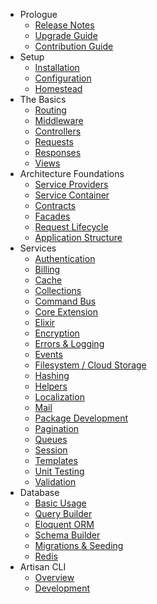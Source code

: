 - Prologue
    - [Release Notes](/docs/master/releases)
    - [Upgrade Guide](/docs/master/upgrade)
    - [Contribution Guide](/docs/master/contributions)
- Setup
    - [Installation](/docs/master/installation)
    - [Configuration](/docs/master/configuration)
    - [Homestead](/docs/master/homestead)
- The Basics
    - [Routing](/docs/master/routing)
    - [Middleware](/docs/master/middleware)
    - [Controllers](/docs/master/controllers)
    - [Requests](/docs/master/requests)
    - [Responses](/docs/master/responses)
    - [Views](/docs/master/views)
- Architecture Foundations
    - [Service Providers](/docs/master/providers)
    - [Service Container](/docs/master/container)
    - [Contracts](/docs/master/contracts)
    - [Facades](/docs/master/facades)
    - [Request Lifecycle](/docs/master/lifecycle)
    - [Application Structure](/docs/master/structure)
- Services
    - [Authentication](/docs/master/authentication)
    - [Billing](/docs/master/billing)
    - [Cache](/docs/master/cache)
    - [Collections](/docs/master/collections)
    - [Command Bus](/docs/master/bus)
    - [Core Extension](/docs/master/extending)
    - [Elixir](/docs/master/elixir)
    - [Encryption](/docs/master/encryption)
    - [Errors & Logging](/docs/master/errors)
    - [Events](/docs/master/events)
    - [Filesystem / Cloud Storage](/docs/master/filesystem)
    - [Hashing](/docs/master/hashing)
    - [Helpers](/docs/master/helpers)
    - [Localization](/docs/master/localization)
    - [Mail](/docs/master/mail)
    - [Package Development](/docs/master/packages)
    - [Pagination](/docs/master/pagination)
    - [Queues](/docs/master/queues)
    - [Session](/docs/master/session)
    - [Templates](/docs/master/templates)
    - [Unit Testing](/docs/master/testing)
    - [Validation](/docs/master/validation)
- Database
    - [Basic Usage](/docs/master/database)
    - [Query Builder](/docs/master/queries)
    - [Eloquent ORM](/docs/master/eloquent)
    - [Schema Builder](/docs/master/schema)
    - [Migrations & Seeding](/docs/master/migrations)
    - [Redis](/docs/master/redis)
- Artisan CLI
    - [Overview](/docs/master/artisan)
    - [Development](/docs/master/commands)
